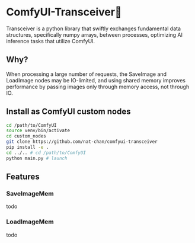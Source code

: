 # ComfyUI-Transceiver📡

Transceiver is a python library that swiftly exchanges fundamental data structures, specifically numpy arrays, between processes, optimizing AI inference tasks that utilize ComfyUI.

## Why?

When processing a large number of requests, the SaveImage and LoadImage nodes may be IO-limited, and using shared memory improves performance by passing images only through memory access, not through IO.

## Install as ComfyUI custom nodes

```bash
cd /path/to/ComfyUI
source venv/bin/activate
cd custom_nodes
git clone https://github.com/nat-chan/comfyui-transceiver
pip install -e .
cd ../.. # cd /path/to/ComfyUI
python main.py # launch
```

## Features

### SaveImageMem

todo

### LoadImageMem

todo
